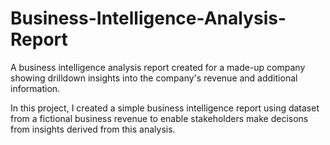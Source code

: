 # Business-Intelligence-Analysis-Report
A business intelligence analysis report created for a made-up company showing drilldown insights into the company's revenue and additional information. 

In this project, I created a simple business intelligence report using dataset from a fictional business revenue to enable stakeholders make decisons from insights derived from this analysis.

